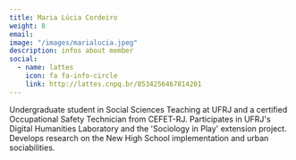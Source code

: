 ```yaml
---
title: Maria Lúcia Cordeiro
weight: 8
email:
image: "/images/marialucia.jpeg"
description: infos about member
social:
  - name: lattes
    icon: fa fa-info-circle
    link: http://lattes.cnpq.br/8534256467814201
---
```


Undergraduate student in Social Sciences Teaching at UFRJ and a certified Occupational Safety Technician from CEFET-RJ. Participates in UFRJ's Digital Humanities Laboratory and the 'Sociology in Play' extension project. Develops research on the New High School implementation and urban sociabilities.
